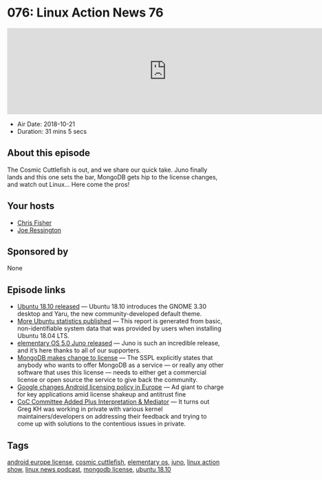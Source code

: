 # 076: Linux Action News 76

<iframe src="https://player.fireside.fm/v2/DAcK9LdX+_2Zvygar?theme=dark" width="740" height="200" frameborder="0" scrolling="no"></iframe>

* Air Date: 2018-10-21
* Duration: 31 mins 5 secs

## About this episode

The Cosmic Cuttlefish is out, and we share our quick take. Juno finally lands and this one sets the bar, MongoDB gets hip to the license changes, and watch out Linux... Here come the pros!

## Your hosts
* [Chris Fisher](https://linuxactionnews.com/hosts/chris)
* [Joe Ressington](https://linuxactionnews.com/hosts/joe)

## Sponsored by

None



## Episode links

  * [Ubuntu 18.10 released](https://blog.ubuntu.com/2018/10/18/ubuntu-18-10multi-cloudnew-desktop-theme-enhanced-snap-integration "Ubuntu 18.10 released") — Ubuntu 18.10 introduces the GNOME 3.30 desktop and Yaru, the new community-developed default theme. 
  * [More Ubuntu statistics published](https://www.ubuntu.com/desktop/statistics "More Ubuntu statistics published") — This report is generated from basic, non-identifiable system data that was provided by users when installing Ubuntu 18.04 LTS.
  * [elementary OS 5.0 Juno released](https://medium.com/elementaryos/elementary-os-5-juno-is-here-471dfdedc7b3 "elementary OS 5.0 Juno released") — Juno is such an incredible release, and it’s here thanks to all of our supporters. 
  * [MongoDB makes change to license](https://techcrunch.com/2018/10/16/mongodb-switches-up-its-open-source-license/ "MongoDB makes change to license") — The SSPL explicitly states that anybody who wants to offer MongoDB as a service — or really any other software that uses this license — needs to either get a commercial license or open source the service to give back the community.
  * [Google changes Android licensing policy in Europe](https://www.theregister.co.uk/2018/10/17/google_android_licencing_eu/ "Google changes Android licensing policy in Europe") — Ad giant to charge for key applications amid license shakeup and antitrust fine
  * [CoC Committee Added Plus Interpretation & Mediator](https://www.phoronix.com/scan.php?page=news_item&px=Linux-CoC-Greg-KH-Revised "CoC Committee Added Plus Interpretation & Mediator") — It turns out Greg KH was working in private with various kernel maintainers/developers on addressing their feedback and trying to come up with solutions to the contentious issues in private.



## Tags

[android europe license](https://linuxactionnews.com/tags/android%20europe%20license), [cosmic cuttlefish](https://linuxactionnews.com/tags/cosmic%20cuttlefish), [elementary os](https://linuxactionnews.com/tags/elementary%20os), [juno](https://linuxactionnews.com/tags/juno), [linux action show](https://linuxactionnews.com/tags/linux%20action%20show), [linux news podcast](https://linuxactionnews.com/tags/linux%20news%20podcast), [mongodb license](https://linuxactionnews.com/tags/mongodb%20license), [ubuntu 18.10](https://linuxactionnews.com/tags/ubuntu%2018.10)